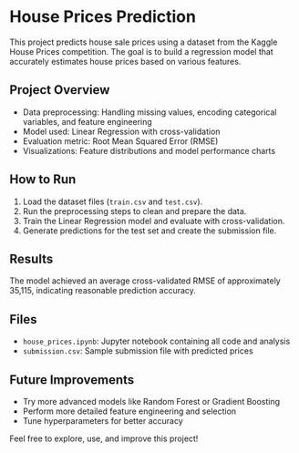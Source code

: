 # House Prices Prediction

This project predicts house sale prices using a dataset from the Kaggle House Prices competition. The goal is to build a regression model that accurately estimates house prices based on various features.

## Project Overview

- Data preprocessing: Handling missing values, encoding categorical variables, and feature engineering  
- Model used: Linear Regression with cross-validation  
- Evaluation metric: Root Mean Squared Error (RMSE)  
- Visualizations: Feature distributions and model performance charts  

## How to Run

1. Load the dataset files (`train.csv` and `test.csv`).  
2. Run the preprocessing steps to clean and prepare the data.  
3. Train the Linear Regression model and evaluate with cross-validation.  
4. Generate predictions for the test set and create the submission file.  

## Results

The model achieved an average cross-validated RMSE of approximately 35,115, indicating reasonable prediction accuracy.

## Files

- `house_prices.ipynb`: Jupyter notebook containing all code and analysis  
- `submission.csv`: Sample submission file with predicted prices  

## Future Improvements

- Try more advanced models like Random Forest or Gradient Boosting  
- Perform more detailed feature engineering and selection  
- Tune hyperparameters for better accuracy  

Feel free to explore, use, and improve this project!
